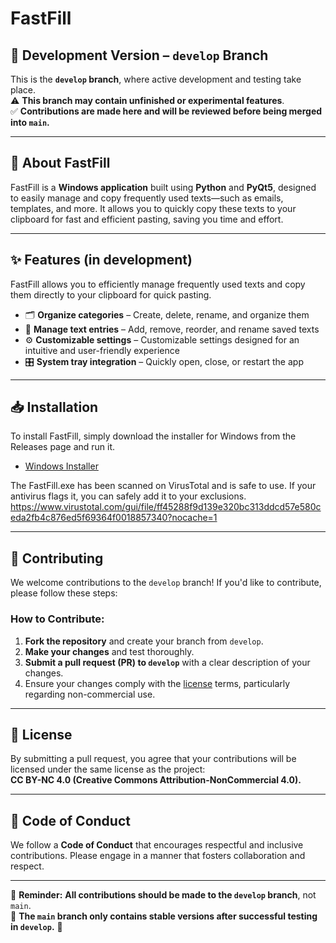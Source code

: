 # FastFill

## 🚧 Development Version – `develop` Branch

This is the **`develop` branch**, where active development and testing take place.  
⚠️ **This branch may contain unfinished or experimental features**.  
✅ **Contributions are made here and will be reviewed before being merged into `main`.**

---

## 📌 About FastFill

FastFill is a **Windows application** built using **Python** and **PyQt5**, designed to easily manage and copy frequently used texts—such as emails, templates, and more. It allows you to quickly copy these texts to your clipboard for fast and efficient pasting, saving you time and effort.

---

## ✨ Features (in development)

FastFill allows you to efficiently manage frequently used texts and copy them directly to your clipboard for quick pasting.

- 🗂 **Organize categories** – Create, delete, rename, and organize them  
- 📝 **Manage text entries** – Add, remove, reorder, and rename saved texts  
- ⚙️ **Customizable settings** – Customizable settings designed for an intuitive and user-friendly experience
- 🎛 **System tray integration** – Quickly open, close, or restart the app

---

## 📥 Installation

To install FastFill, simply download the installer for Windows from the Releases page and run it.

- [Windows Installer](https://github.com/PaulK6803/FastFill/releases)

The FastFill.exe has been scanned on VirusTotal and is safe to use. If your antivirus flags it, you can safely add it to your exclusions.
https://www.virustotal.com/gui/file/ff45288f9d139e320bc313ddcd57e580ceda2fb4c876ed5f69364f0018857340?nocache=1

---

## 🤝 Contributing

We welcome contributions to the `develop` branch! If you'd like to contribute, please follow these steps:

### How to Contribute:

1. **Fork the repository** and create your branch from `develop`.  
2. **Make your changes** and test thoroughly.  
3. **Submit a pull request (PR) to `develop`** with a clear description of your changes.  
4. Ensure your changes comply with the [license](LICENSE.md) terms, particularly regarding non-commercial use.  

---

## 📜 License

By submitting a pull request, you agree that your contributions will be licensed under the same license as the project:  
**CC BY-NC 4.0 (Creative Commons Attribution-NonCommercial 4.0).**

---

## 📏 Code of Conduct

We follow a **Code of Conduct** that encourages respectful and inclusive contributions. Please engage in a manner that fosters collaboration and respect.  

---

📌 **Reminder:** **All contributions should be made to the `develop` branch**, not `main`.  
🔄 **The `main` branch only contains stable versions after successful testing in `develop`.** 🚀
